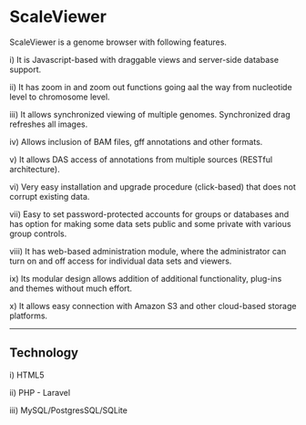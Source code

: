 ScaleViewer
===========

ScaleViewer is a genome browser with following features.

i) It is Javascript-based with draggable views and server-side database support.

ii) It has zoom in and zoom out functions going aal the way from nucleotide level to chromosome level.

iii) It allows synchronized viewing of multiple genomes. Synchronized drag refreshes all images.

iv) Allows inclusion of BAM files, gff annotations and other formats.

v) It allows DAS access of annotations from multiple sources (RESTful architecture).

vi) Very easy installation and upgrade procedure (click-based) that does not corrupt existing data.

vii) Easy to set password-protected accounts for groups or databases and has option for making some data sets public and some private with various group controls.

viii) It has web-based administration module, where the administrator can turn on and off access for individual data sets and viewers.

ix) Its modular design allows addition of additional functionality, plug-ins and themes without much effort.

x) It allows easy connection with Amazon S3 and other cloud-based storage platforms.


--------------------

Technology
----------

i)   HTML5

ii)  PHP - Laravel

iii) MySQL/PostgresSQL/SQLite



